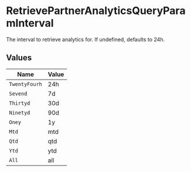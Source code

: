 # RetrievePartnerAnalyticsQueryParamInterval

The interval to retrieve analytics for. If undefined, defaults to 24h.


## Values

| Name          | Value         |
| ------------- | ------------- |
| `TwentyFourh` | 24h           |
| `Sevend`      | 7d            |
| `Thirtyd`     | 30d           |
| `Ninetyd`     | 90d           |
| `Oney`        | 1y            |
| `Mtd`         | mtd           |
| `Qtd`         | qtd           |
| `Ytd`         | ytd           |
| `All`         | all           |